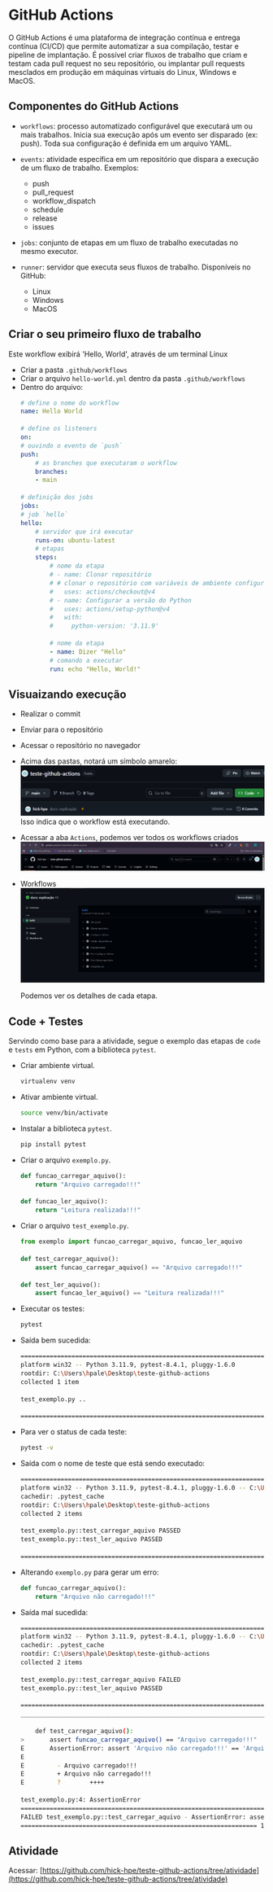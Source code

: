# GitHub Actions

O GitHub Actions é uma plataforma de integração contínua e entrega contínua (CI/CD) que permite automatizar a sua compilação, testar e pipeline de implantação. É possível criar fluxos de trabalho que criam e testam cada pull request no seu repositório, ou implantar pull requests mesclados em produção em máquinas virtuais do Linux, Windows e MacOS.

## Componentes do GitHub Actions

- `workflows`: processo automatizado configurável que executará um ou mais trabalhos. Inicia sua execução após um evento ser disparado (ex: push). Toda sua configuração é definida em um arquivo YAML.

- `events`: atividade específica em um repositório que dispara a execução de um fluxo de trabalho. Exemplos:
    - push
    - pull_request
    - workflow_dispatch
    - schedule
    - release
    - issues

- `jobs`: conjunto de etapas em um fluxo de trabalho executadas no mesmo executor.

- `runner`: servidor que executa seus fluxos de trabalho. Disponíveis no GitHub:
    - Linux
    - Windows
    - MacOS

## Criar o seu primeiro fluxo de trabalho

Este workflow exibirá 'Hello, World', através de um terminal Linux
- Criar a pasta `.github/workflows`
- Criar o arquivo `hello-world.yml` dentro da pasta `.github/workflows`
- Dentro do arquivo:
    ```yaml
    # define o nome do workflow
    name: Hello World

    # define os listeners
    on:
    # ouvindo o evento de `push`
    push:
        # as branches que executaram o workflow
        branches:
        - main

    # definição dos jobs
    jobs:
    # job `hello`
    hello:
        # servidor que irá executar
        runs-on: ubuntu-latest
        # etapas
        steps:
            # nome da etapa
            # - name: Clonar repositório
            # # clonar o repositório com variáveis de ambiente configuradas
            #   uses: actions/checkout@v4
            # - name: Configurar a versão do Python
            #   uses: actions/setup-python@v4
            #   with:
            #     python-version: '3.11.9'

            # nome da etapa
            - name: Dizer "Hello"
            # comando a executar
            run: echo "Hello, World!"
    ```
## Visuaizando execução

- Realizar o commit
- Enviar para o repositório
- Acessar o repositório no navegador
- Acima das pastas, notará um símbolo amarelo:
    ![Imagem](assets/img/sinal.png)
    Isso indica que o workflow está executando.

- Acessar a aba `Actions`, podemos ver todos os workflows criados
    ![Imagem](assets/img/aba-actions.png)

- Workflows
    ![Imagem](assets/img/image.png)

    Podemos ver os detalhes de cada etapa.

## Code + Testes
Servindo como base para a atividade, segue o exemplo das etapas de `code` e `tests` em Python, com a biblioteca `pytest`.
- Criar ambiente virtual.
    ```bash
    virtualenv venv
    ```
- Ativar ambiente virtual.
    ```bash
    source venv/bin/activate
    ```
- Instalar a biblioteca `pytest`.
    ```bash
    pip install pytest
    ```
- Criar o arquivo `exemplo.py`.
    ```python
    def funcao_carregar_aquivo():
        return "Arquivo carregado!!!"

    def funcao_ler_aquivo():
        return "Leitura realizada!!!"
    ```
- Criar o arquivo `test_exemplo.py`.
    ```python
    from exemplo import funcao_carregar_aquivo, funcao_ler_aquivo

    def test_carregar_aquivo():
        assert funcao_carregar_aquivo() == "Arquivo carregado!!!"
        
    def test_ler_aquivo():
        assert funcao_ler_aquivo() == "Leitura realizada!!!"
    ```
- Executar os testes:
    ```bash
    pytest
    ```
- Saída bem sucedida:
    ```bash
    ===================================================================== test session starts =====================================================================
    platform win32 -- Python 3.11.9, pytest-8.4.1, pluggy-1.6.0
    rootdir: C:\Users\hpale\Desktop\teste-github-actions
    collected 1 item                                                                                                                                               

    test_exemplo.py ..                                                                                                                                    [100%] 

    ====================================================================== 2 passed in 0.03s ======================================================================
    ```
- Para ver o status de cada teste:
    ```bash
    pytest -v
    ```
- Saída com o nome de teste que está sendo executado:
    ```bash
    ===================================================================== test session starts =====================================================================
    platform win32 -- Python 3.11.9, pytest-8.4.1, pluggy-1.6.0 -- C:\Users\hpale\Desktop\teste-github-actions\venv\Scripts\python.exe
    cachedir: .pytest_cache
    rootdir: C:\Users\hpale\Desktop\teste-github-actions
    collected 2 items                                                                                                                                              

    test_exemplo.py::test_carregar_aquivo PASSED                                                                                                                  [ 50%]
    test_exemplo.py::test_ler_aquivo PASSED                                                                                                                  [100%]

    ====================================================================== 2 passed in 0.05s ======================================================================
    ```
- Alterando `exemplo.py` para gerar um erro:
    ```python
    def funcao_carregar_aquivo():
        return "Arquivo não carregado!!!"
    
    ```
- Saída mal sucedida:
    ```bash
    ===================================================================== test session starts =====================================================================
    platform win32 -- Python 3.11.9, pytest-8.4.1, pluggy-1.6.0 -- C:\Users\hpale\Desktop\teste-github-actions\venv\Scripts\python.exe
    cachedir: .pytest_cache
    rootdir: C:\Users\hpale\Desktop\teste-github-actions
    collected 2 items                                                                                                                                              

    test_exemplo.py::test_carregar_aquivo FAILED                                                                                                             [ 50%]
    test_exemplo.py::test_ler_aquivo PASSED                                                                                                                  [100%]

    ========================================================================== FAILURES ===========================================================================
    ____________________________________________________________________ test_carregar_aquivo _____________________________________________________________________

        def test_carregar_aquivo():
    >       assert funcao_carregar_aquivo() == "Arquivo carregado!!!"
    E       AssertionError: assert 'Arquivo não carregado!!!' == 'Arquivo carregado!!!'
    E
    E         - Arquivo carregado!!!
    E         + Arquivo não carregado!!!
    E         ?        ++++

    test_exemplo.py:4: AssertionError
    =================================================================== short test summary info =================================================================== 
    FAILED test_exemplo.py::test_carregar_aquivo - AssertionError: assert 'Arquivo não carregado!!!' == 'Arquivo carregado!!!'
    ================================================================= 1 failed, 1 passed in 0.41s =================================================================
    ```

## Atividade

Acessar: [https://github.com/hick-hpe/teste-github-actions/tree/atividade](https://github.com/hick-hpe/teste-github-actions/tree/atividade)
